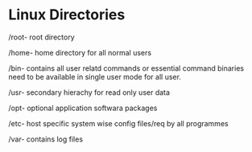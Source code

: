 # Linux Directories
/root- root directory

/home- home directory for all normal users

/bin- contains all user relatd commands or essential command binaries need to be available in single user mode for all user.

/usr- secondary hierachy for read only user data

/opt- optional application softwara packages

/etc- host specific system wise config files/req by all programmes

/var- contains log files

